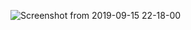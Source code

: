 ![Screenshot from 2019-09-15 22-18-00](https://user-images.githubusercontent.com/33805349/64924867-c0596c00-d806-11e9-9c37-d8ee297cf0a6.png)

